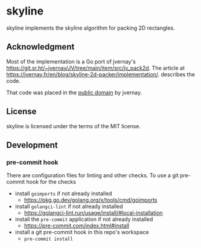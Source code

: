 # skyline

skyline implements the skyline algorithm for packing 2D rectangles.

## Acknowledgment

Most of the implementation is a Go port of jvernay's
https://git.sr.ht/~jvernay/JV/tree/main/item/src/jv_pack2d.
The article at
https://jvernay.fr/en/blog/skyline-2d-packer/implementation/.
describes the code.

That code was placed in the [public domain](https://unlicense.org/) by jvernay.

## License

skyline is licensed under the terms of the MIT license.

## Development

### pre-commit hook

There are configuration files for linting and other checks.
To use a git pre-commit hook for the checks

- install `goimports` if not already installed
  - https://pkg.go.dev/golang.org/x/tools/cmd/goimports
- install `golangci-lint` if not already installed
  - https://golangci-lint.run/usage/install/#local-installation
- install the `pre-commit` application if not already installed
  - https://pre-commit.com/index.html#install
- install a git pre-commit hook in this repo's workspace
  - `pre-commit install`
